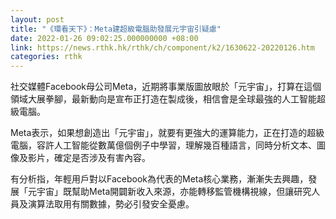 ```yaml
---
layout: post
title: "《環看天下》：Meta建超級電腦助發展元宇宙引疑慮"
date: 2022-01-26 09:02:25.000000000 +08:00
link: https://news.rthk.hk/rthk/ch/component/k2/1630622-20220126.htm
categories: rthk
---
```


社交媒體Facebook母公司Meta，近期將事業版圖放眼於「元宇宙」，打算在這個領域大展拳腳，最新動向是宣布正打造在製成後，相信會是全球最強的人工智能超級電腦。

Meta表示，如果想創造出「元宇宙」，就要有更強大的運算能力，正在打造的超級電腦，容許人工智能從數萬億個例子中學習，理解幾百種語言，同時分析文本、圖像及影片，確定是否涉及有害內容。

有分析指，年輕用戶對以Facebook為代表的Meta核心業務，漸漸失去興趣，發展「元宇宙」既幫助Meta開闢新收入來源，亦能轉移監管機構視線，但讓研究人員及演算法取用有關數據，勢必引發安全憂慮。
